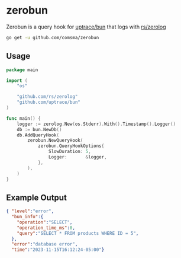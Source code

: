 # zerobun
Zerobun is a query hook for [uptrace/bun](https://github.com/uptrace/bun) that logs with [rs/zerolog](https://github.com/rs/zerolog)
```bash
go get -u github.com/comsma/zerobun
```
## Usage

```go
package main

import (
	"os"

	"github.com/rs/zerolog"
	"github.com/uptrace/bun"
)

func main() {
	logger := zerolog.New(os.Stderr).With().Timestamp().Logger()
	db := bun.NewDb()
	db.AddQueryHook(
		zerobun.NewQueryHook(
			zerobun.QueryHookOptions{
				SlowDuration: 5,
				Logger:       &logger,
			},
		),
	)
}
```
## Example Output
```json
{ "level":"error", 
  "bun_info":{
    "operation":"SELECT",
    "operation_time_ms":0,
    "query":"SELECT * FROM products WHERE ID = 5",
  },
  "error":"database error",
  "time":"2023-11-15T16:12:24-05:00"}
```